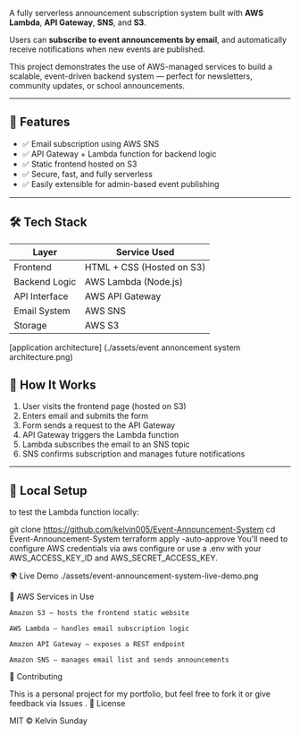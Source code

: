 A fully serverless announcement subscription system built with **AWS Lambda**, **API Gateway**, **SNS**, and **S3**.

Users can **subscribe to event announcements by email**, and automatically receive notifications when new events are published.

This project demonstrates the use of AWS-managed services to build a scalable, event-driven backend system — perfect for newsletters, community updates, or school announcements.

---

## 🧠 Features

- ✅ Email subscription using AWS SNS
- ✅ API Gateway + Lambda function for backend logic
- ✅ Static frontend hosted on S3
- ✅ Secure, fast, and fully serverless
- ✅ Easily extensible for admin-based event publishing

---

## 🛠 Tech Stack

| Layer         | Service Used         |
|---------------|----------------------|
| Frontend      | HTML + CSS (Hosted on S3) |
| Backend Logic | AWS Lambda (Node.js) |
| API Interface | AWS API Gateway      |
| Email System  | AWS SNS              |
| Storage       | AWS S3               |

[application architecture] (./assets/event annoncement system architecture.png)



## 🚀 How It Works

1. User visits the frontend page (hosted on S3)
2. Enters email and submits the form
3. Form sends a request to the API Gateway
4. API Gateway triggers the Lambda function
5. Lambda subscribes the email to an SNS topic
6. SNS confirms subscription and manages future notifications

---

## 🧪 Local Setup

 to test the Lambda function locally:

git clone https://github.com/kelvin005/Event-Announcement-System
cd Event-Announcement-System
terraform apply -auto-approve
You'll need to configure AWS credentials via aws configure or use a .env with your AWS_ACCESS_KEY_ID and AWS_SECRET_ACCESS_KEY.

🌍 Live Demo ./assets/event-announcement-system-live-demo.png

📌 AWS Services in Use

    Amazon S3 – hosts the frontend static website

    AWS Lambda – handles email subscription logic

    Amazon API Gateway – exposes a REST endpoint

    Amazon SNS – manages email list and sends announcements



🤝 Contributing

This is a personal project for my portfolio, but feel free to fork it or give feedback via Issues .
📄 License

MIT © Kelvin Sunday